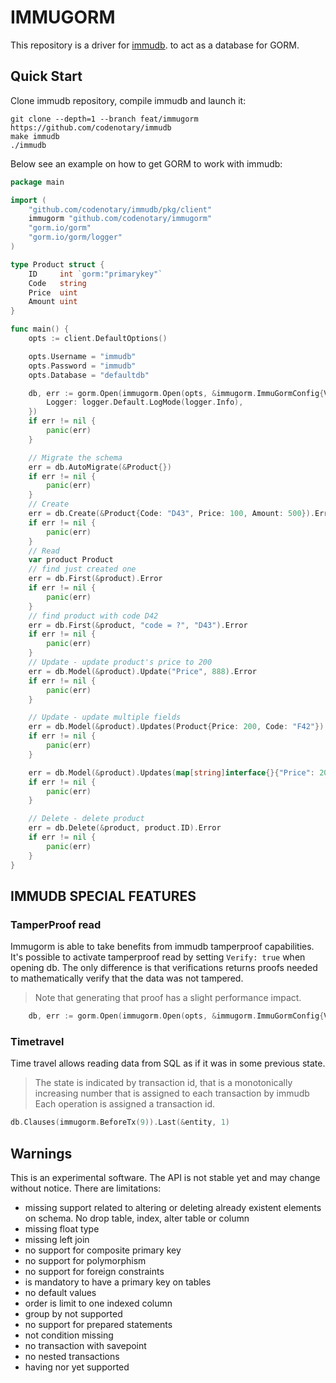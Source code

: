 # IMMUGORM
This repository is a driver for [immudb](https://github.com/codenotary/immudb).  to act as a database for GORM. 

## Quick Start
Clone immudb repository, compile immudb and launch it:
```shell
git clone --depth=1 --branch feat/immugorm https://github.com/codenotary/immudb
make immudb
./immudb
```

Below see an example on how to get GORM to work with immudb:

```go
package main

import (
	"github.com/codenotary/immudb/pkg/client"
	immugorm "github.com/codenotary/immugorm"
	"gorm.io/gorm"
	"gorm.io/gorm/logger"
)

type Product struct {
	ID     int `gorm:"primarykey"`
	Code   string
	Price  uint
	Amount uint
}

func main() {
	opts := client.DefaultOptions()

	opts.Username = "immudb"
	opts.Password = "immudb"
	opts.Database = "defaultdb"

	db, err := gorm.Open(immugorm.Open(opts, &immugorm.ImmuGormConfig{Verify: false}), &gorm.Config{
		Logger: logger.Default.LogMode(logger.Info),
	})
	if err != nil {
		panic(err)
	}

	// Migrate the schema
	err = db.AutoMigrate(&Product{})
	if err != nil {
		panic(err)
	}
	// Create
	err = db.Create(&Product{Code: "D43", Price: 100, Amount: 500}).Error
	if err != nil {
		panic(err)
	}
	// Read
	var product Product
	// find just created one
	err = db.First(&product).Error
	if err != nil {
		panic(err)
	}
	// find product with code D42
	err = db.First(&product, "code = ?", "D43").Error
	if err != nil {
		panic(err)
	}
	// Update - update product's price to 200
	err = db.Model(&product).Update("Price", 888).Error
	if err != nil {
		panic(err)
	}

	// Update - update multiple fields
	err = db.Model(&product).Updates(Product{Price: 200, Code: "F42"}).Error
	if err != nil {
		panic(err)
	}

	err = db.Model(&product).Updates(map[string]interface{}{"Price": 200, "Code": "F42"}).Error
	if err != nil {
		panic(err)
	}

	// Delete - delete product
	err = db.Delete(&product, product.ID).Error
	if err != nil {
		panic(err)
	}
}
```
## IMMUDB SPECIAL FEATURES

### TamperProof read
Immugorm is able to take benefits from immudb tamperproof capabilities.
It's possible to activate tamperproof read by setting  `Verify: true` when opening db.
The only difference is that verifications returns proofs needed to mathematically verify that the data was not tampered.
>Note that generating that proof has a slight performance impact.
>
```go
    db, err := gorm.Open(immugorm.Open(opts, &immugorm.ImmuGormConfig{Verify: true}), &gorm.Config{})
```
### Timetravel

Time travel allows reading data from SQL as if it was in some previous state.
> The state is indicated by transaction id, that is a monotonically increasing number that is assigned to each transaction by immudb
> Each operation is assigned a transaction id.
```go
db.Clauses(immugorm.BeforeTx(9)).Last(&entity, 1)
```

## Warnings

This is an experimental software. The API is not stable yet and may change without notice.
There are limitations:
* missing support related to altering or deleting already existent elements on schema. No drop table, index, alter table or column
* missing float type
* missing left join
* no support for composite primary key
* no support for polymorphism
* no support for foreign constraints
* is mandatory to have a primary key on tables
* no default values
* order is limit to one indexed column
* group by not supported
* no support for prepared statements
* not condition missing
* no transaction with savepoint
* no nested transactions
* having nor yet supported
